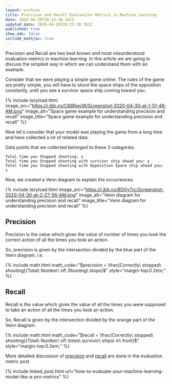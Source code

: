 ```yaml
---
layout: archive
title: Precision and Recall Evaluation Metrics in Machine Learning
date: 2020-04-29T20:23:30.161Z
updated_date: 2020-04-29T20:23:30.181Z
published: true
show_ads: false
include_mathjax: true
---
```

Precision and Recall are two best known and most misunderstood evaluation metrics in machine learning. In this article we are going to discuss the simplest way in which we can understand them with an example.

Consider that we were playing a simple game online. The rules of the game are pretty simple, you will have to shoot the space ships of the opposition constantly, until you see a survivor space ship coming toward you.

{% include lazyload.html image_src="https://i.ibb.co/C68RwcW/Screenshot-2020-04-30-at-1-51-48-AM.png" image_alt="Space game example for understanding precision and recall" image_title="Space game example for understanding precision and recall" %}

Now let's consider that your model was playing the game from a long time and have collected a lot of related data.

Data points that we collected belonged to these 3 categories.

```
Total time you Stopped shooting: x
Total time you Stopped shooting with survivor ship ahead you: y
Total time you Stopped shooting with Opposition Space ship ahead you: z
```

Now, we created a Venn diagram to explain the occurrences.

{% include lazyload.html image_src="https://i.ibb.co/8DGyTrc/Screenshot-2020-04-30-at-2-27-56-AM.png" image_alt="Venn diagram for understanding precision and recall" image_title="Venn diagram for understanding precision and recall" %}

## Precision

Precision is the value which gives the value of number of times you took the correct action of all the times you took an action.

So, precision is given by the intersection divided by the blue part of the Venn diagram. i.e.

{% include math.html math_code="$precision = \frac{Correctly\ stopped\ shooting}{Total\ Number\ of\ Shooting\ stops}$" style="margin-top:0.2em;" %}

## Recall

Recall is the value which gives the value of all the times you were supposed to take an action of all the times you took an action.

So, Recall is given by the intersection divided by the orange part of the Venn diagram.

{% include math.html math_code="$recall = \frac{Correctly\ stopped\ shooting}{Total\ Number\ of\ times\ survivor\ ships\ in\ front}$" style="margin-top:0.2em;" %}

More detailed discussion of [precision](https://ranvir.xyz/blog/how-to-evaluate-your-machine-learning-model-like-a-pro-metrics/#precision) and [recall](https://ranvir.xyz/blog/how-to-evaluate-your-machine-learning-model-like-a-pro-metrics/#recall) are done in the evaluation metric post.

{% include linked_post.html url="how-to-evaluate-your-machine-learning-model-like-a-pro-metrics" %}